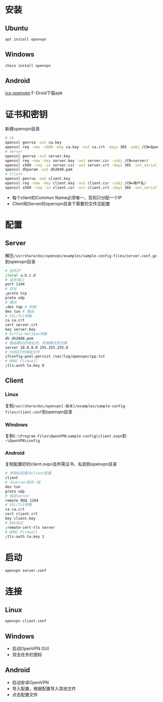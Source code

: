 # 安装
## Ubuntu
```sh
apt install openvpn
```
## Windows
```sh
choco install openvpn
```
## Android
[ics-openvpn](https://github.com/schwabe/ics-openvpn) F-Droid下载apk
# 证书和密钥
新建openvpn目录
```sh
# CA
openssl genrsa -out ca.key
openssl req -new -x509 -key ca.key -out ca.crt -days 365 -subj /CN=OpenVPN-CA/
# Server
openssl genrsa -out server.key
openssl req -new -key server.key -out server.csr -subj /CN=server/
openssl x509 -req -in server.csr -out server.crt -days 365 -set_serial 0 -CA ca.crt -CAkey ca.key
openssl dhparam -out dh2048.pem
# Client
openssl genrsa -out client.key
openssl req -new -key client.key -out client.csr -subj /CN=用户名/
openssl x509 -req -in client.csr -out client.crt -days 365 -set_serial 0 -CA ca.crt -CAkey ca.key
```
* 每个client的Common Name必须唯一，否则只分配一个IP
* Client和Server的openvpn目录下需要的文件见配置
# 配置
## Server
解压`/usr/share/doc/openvpn/examples/sample-config-files/server.conf.gz`到openvpn目录
```sh
# 监听IP
;local a.b.c.d
# 监听端口
port 1194
# 协议
;proto tcp
proto udp
# 模式
;dev tap # 桥接
dev tun # 路由
# SSL/TLS参数
ca ca.crt
cert server.crt
key server.key
# Diffie-Hellman参数
dh dh2048.pem
# 路由模式的地址池，桥接模式则注释
server 10.8.0.0 255.255.255.0
# CN和IP的映射文件
ifconfig-pool-persist /var/log/openvpn/ipp.txt
# HMAC Firewall
;tls-auth ta.key 0
```
## Client
### Linux
复制`/usr/share/doc/openvpn[-版本]/examples/sample-config-files/client.conf`到openvpn目录
### Windows
复制`C:\Program Files\OpenVPN\sample-config\client.ovpn`到`~\OpenVPN\config`
### Android
复制配置好的client.ovpn及所需证书、私钥到openvpn目录
```sh
# 声明此配置为client配置
client
# 与server保持一致
dev tun
proto udp
# 指定server
remote 地址 1194
# SSL/TLS参数
ca ca.crt
cert client.crt
key client.key
# EKU验证
;remote-cert-tls server
# HMAC Firewall
;tls-auth ta.key 1
```
# 启动
```sh
openvpn server.conf
```
# 连接
## Linux
```sh
openvpn client.conf
```
## Windows
* 启动OpenVPN GUI
* 双击任务栏图标
## Android
* 启动安卓OpenVPN
* 导入配置，根据配置导入其他文件
* 点击配置文件
